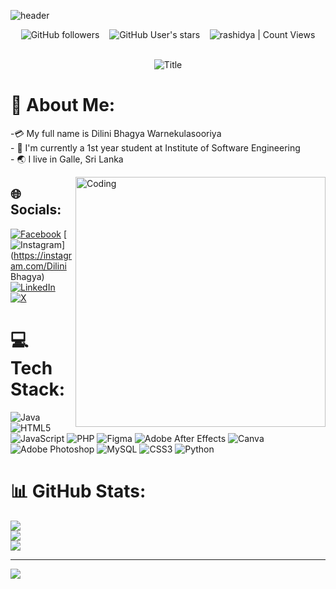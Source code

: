 ![header](https://i.pinimg.com/originals/58/11/90/581190db42066db7895977ce3b0c24bf.jpg)
<div align="center">

<img alt="GitHub followers" src="https://img.shields.io/github/followers/rashidya?style=social"> &nbsp;&nbsp; <img alt="GitHub User's stars" src="https://img.shields.io/github/stars/rashidya?style=social"> &nbsp;&nbsp; <img alt="rashidya | Count Views" src="https://enemo786q3svfle.m.pipedream.net" />
</div>
<div align="center">
<br>
    <img src="https://readme-typing-svg.herokuapp.com?font=Quicksand&color=66bb6a&size=50&center=true&vCenter=true&height=60&width=600&lines=Hi,+I'm+Dilini+Bhagya+;Welcome+to+My+Profile!"
         alt="Title"/>
</div>


# 💫 About Me:

 -💳 My full name is Dilini Bhagya Warnekulasooriya<br>- 🏫 I'm currently a 1st year student at Institute of Software Engineering<br>- 🌏 I live in Galle, Sri Lanka<br>

 <img align = "right" alt ="Coding" width="400" src="https://raw.githubusercontent.com/TheDudeThatCode/TheDudeThatCode/master/Assets/Developer.gif">


## 🌐 Socials:
[![Facebook](https://img.shields.io/badge/Facebook-%231877F2.svg?logo=Facebook&logoColor=white)](https://facebook.com/https://www.facebook.com/sanduni.bhagya.904?mibextid=ZbWKwL) [![Instagram](https://img.shields.io/badge/Instagram-%23E4405F.svg?logo=Instagram&logoColor=white)](https://instagram.com/Dilini Bhagya) [![LinkedIn](https://img.shields.io/badge/LinkedIn-%230077B5.svg?logo=linkedin&logoColor=white)](https://linkedin.com/in/https://www.linkedin.com/in/dilini-bhagya) [![X](https://img.shields.io/badge/X-black.svg?logo=X&logoColor=white)](https://x.com/https://x.com/bhagya_dil14146) 


# 💻 Tech Stack:
![Java](https://img.shields.io/badge/java-%23ED8B00.svg?style=for-the-badge&logo=openjdk&logoColor=white) ![HTML5](https://img.shields.io/badge/html5-%23E34F26.svg?style=for-the-badge&logo=html5&logoColor=white) ![JavaScript](https://img.shields.io/badge/javascript-%23323330.svg?style=for-the-badge&logo=javascript&logoColor=%23F7DF1E) ![PHP](https://img.shields.io/badge/php-%23777BB4.svg?style=for-the-badge&logo=php&logoColor=white) ![Figma](https://img.shields.io/badge/figma-%23F24E1E.svg?style=for-the-badge&logo=figma&logoColor=white) ![Adobe After Effects](https://img.shields.io/badge/Adobe%20After%20Effects-9999FF.svg?style=for-the-badge&logo=Adobe%20After%20Effects&logoColor=white) ![Canva](https://img.shields.io/badge/Canva-%2300C4CC.svg?style=for-the-badge&logo=Canva&logoColor=white) ![Adobe Photoshop](https://img.shields.io/badge/adobe%20photoshop-%2331A8FF.svg?style=for-the-badge&logo=adobe%20photoshop&logoColor=white) ![MySQL](https://img.shields.io/badge/mysql-4479A1.svg?style=for-the-badge&logo=mysql&logoColor=white) ![CSS3](https://img.shields.io/badge/css3-%231572B6.svg?style=for-the-badge&logo=css3&logoColor=white) ![Python](https://img.shields.io/badge/python-3670A0?style=for-the-badge&logo=python&logoColor=ffdd54)


# 📊 GitHub Stats:
![](https://github-readme-stats.vercel.app/api?username=dbhagya200&theme=dark&hide_border=false&include_all_commits=false&count_private=false)<br/>
![](https://github-readme-streak-stats.herokuapp.com/?user=dbhagya200&theme=dark&hide_border=false)<br/>
![](https://github-readme-stats.vercel.app/api/top-langs/?username=dbhagya200&theme=dark&hide_border=false&include_all_commits=false&count_private=false&layout=compact)

---
[![](https://visitcount.itsvg.in/api?id=dbhagya200&icon=0&color=0)](https://visitcount.itsvg.in)
